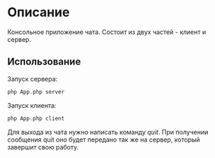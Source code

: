 # Описание
Консольное приложение чата. Состоит из двух частей - клиент и сервер.

## Использование

Запуск сервера:
```php
php App.php server
```

Запуск клиента:
```php
php App.php client
```

Для выхода из чата нужно написать команду *quit*. При получении сообщения quit оно будет передано так же на сервер, который завершит свою работу.